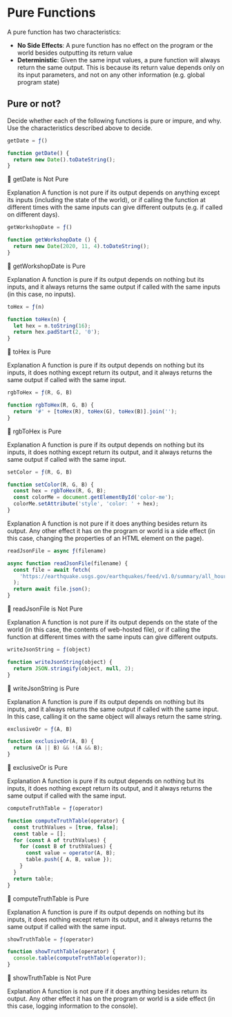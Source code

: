 # Pure Functions


A pure function has two characteristics:
- **No Side Effects**: A pure function has no effect on the program or the world besides outputting its return value 
- **Deterministic**: Given the same input values, a pure function will always return the same output. This is because its return value depends only on its input parameters, and not on any other information (e.g. global program state)


## Pure or not?

Decide whether each of the following functions is pure or impure, and why. Use the characteristics described above to decide.



```javascript
getDate = ƒ()

function getDate() {
  return new Date().toDateString();
}
```
🙌 getDate is Not Pure

Explanation
A function is not pure if its output depends on anything except its inputs (including the state of the world), or if calling the function at different times with the same inputs can give different outputs (e.g. if called on different days).





```javascript
getWorkshopDate = ƒ()

function getWorkshopDate () {
  return new Date(2020, 11, 4).toDateString();
}
```
🙌 getWorkshopDate is Pure

Explanation
A function is pure if its output depends on nothing but its inputs, and it always returns the same output if called with the same inputs (in this case, no inputs).





```javascript
toHex = ƒ(n)

function toHex(n) {
  let hex = n.toString(16);
  return hex.padStart(2, '0');
}
```

🙌 toHex is Pure

Explanation
A function is pure if its output depends on nothing but its inputs, it does nothing except return its output, and it always returns the same output if called with the same input.





```javascript
rgbToHex = ƒ(R, G, B)

function rgbToHex(R, G, B) {
  return '#' + [toHex(R), toHex(G), toHex(B)].join('');
}
```

🤔 rgbToHex is Pure

Explanation
A function is pure if its output depends on nothing but its inputs, it does nothing except return its output, and it always returns the same output if called with the same input.






```javascript
setColor = ƒ(R, G, B)

function setColor(R, G, B) {
  const hex = rgbToHex(R, G, B);
  const colorMe = document.getElementById('color-me');
  colorMe.setAttribute('style', 'color: ' + hex);
}
```

Explanation
A function is not pure if it does anything besides return its output. Any other effect it has on the program or world is a side effect (in this case, changing the properties of an HTML element on the page).






```javascript
readJsonFile = async ƒ(filename)

async function readJsonFile(filename) {
  const file = await fetch(
    'https://earthquake.usgs.gov/earthquakes/feed/v1.0/summary/all_hour.geojson'
  );
  return await file.json();
}
```

🙌 readJsonFile is Not Pure

Explanation
A function is not pure if its output depends on the state of the world (in this case, the contents of web-hosted file), or if calling the function at different times with the same inputs can give different outputs.





```javascript
writeJsonString = ƒ(object)

function writeJsonString(object) {
  return JSON.stringify(object, null, 2);
}
```
🙌 writeJsonString is Pure

Explanation
A function is pure if its output depends on nothing but its inputs, and it always returns the same output if called with the same input. In this case, calling it on the same object will always return the same string.






```javascript
exclusiveOr = ƒ(A, B)

function exclusiveOr(A, B) {
  return (A || B) && !(A && B);
}
```
🙌 exclusiveOr is Pure

Explanation
A function is pure if its output depends on nothing but its inputs, it does nothing except return its output, and it always returns the same output if called with the same input.





```javascript
computeTruthTable = ƒ(operator)

function computeTruthTable(operator) {
  const truthValues = [true, false];
  const table = [];
  for (const A of truthValues) {
    for (const B of truthValues) {
      const value = operator(A, B);
      table.push({ A, B, value });
    }
  }
  return table;
}
```
🙌 computeTruthTable is Pure

Explanation
A function is pure if its output depends on nothing but its inputs, it does nothing except return its output, and it always returns the same output if called with the same input.




```javascript
showTruthTable = ƒ(operator)

function showTruthTable(operator) {
  console.table(computeTruthTable(operator));
}
```
🙌 showTruthTable is Not Pure

Explanation
A function is not pure if it does anything besides return its output. Any other effect it has on the program or world is a side effect (in this case, logging information to the console).